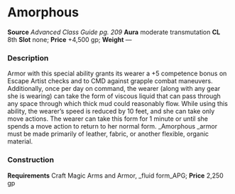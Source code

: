 ﻿---
name: "Amorphous"
type: ['armor_quality']
price: "+4,500 gp"
description: |
  "Armor with this special ability grants its wearer a +5 competence bonus on Escape Artist checks and to CMD against grapple combat maneuvers. Additionally, once per day on command, the wearer (along with any gear she is wearing) can take the form of viscous liquid that can pass through any space through which thick mud could reasonably flow. While using this ability, the wearer’s speed is reduced by 10 feet, and she can take only move actions. The wearer can take this form for 1 minute or until she spends a move action to return to her normal form. _Amorphous_ armor must be made primarily of leather, fabric, or another flexible, organic material."
---

#  Amorphous

**Source** _Advanced Class Guide pg. 209_
**Aura** moderate transmutation **CL** 8th
**Slot** none; **Price** +4,500 gp; **Weight** —

### Description

Armor with this special ability grants its wearer a +5 competence bonus on Escape Artist checks and to CMD against grapple combat maneuvers. Additionally, once per day on command, the wearer (along with any gear she is wearing) can take the form of viscous liquid that can pass through any space through which thick mud could reasonably flow. While using this ability, the wearer’s speed is reduced by 10 feet, and she can take only move actions. The wearer can take this form for 1 minute or until she spends a move action to return to her normal form. _Amorphous _armor must be made primarily of leather, fabric, or another flexible, organic material.

### Construction

**Requirements** Craft Magic Arms and Armor, _fluid form_APG; **Price** 2,250 gp